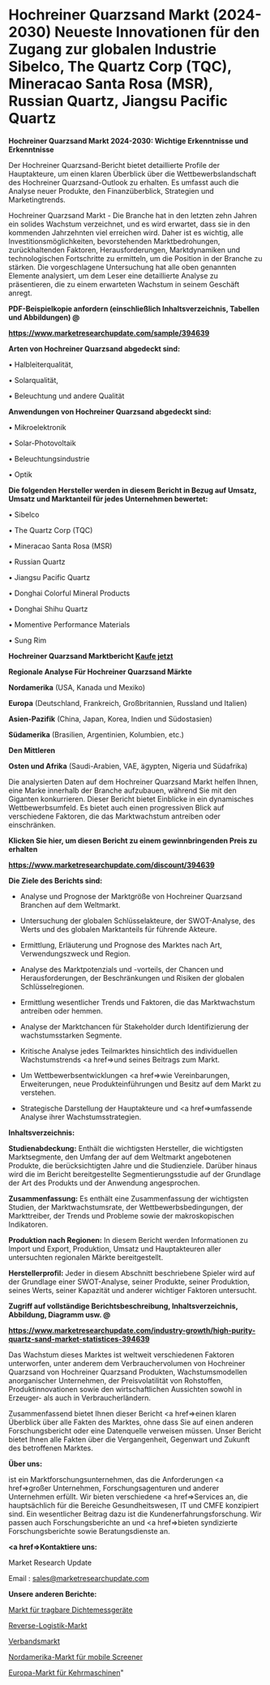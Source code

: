 # Hochreiner Quarzsand Markt (2024-2030) Neueste Innovationen für den Zugang zur globalen Industrie Sibelco, The Quartz Corp (TQC), Mineracao Santa Rosa (MSR), Russian Quartz, Jiangsu Pacific Quartz

<strong>Hochreiner Quarzsand Markt 2024-2030: Wichtige Erkenntnisse und Erkenntnisse</strong>

Der Hochreiner Quarzsand-Bericht bietet detaillierte Profile der Hauptakteure, um einen klaren Überblick über die Wettbewerbslandschaft des Hochreiner Quarzsand-Outlook zu erhalten. Es umfasst auch die Analyse neuer Produkte, den Finanzüberblick, Strategien und Marketingtrends.

Hochreiner Quarzsand Markt - Die Branche hat in den letzten zehn Jahren ein solides Wachstum verzeichnet, und es wird erwartet, dass sie in den kommenden Jahrzehnten viel erreichen wird. Daher ist es wichtig, alle Investitionsmöglichkeiten, bevorstehenden Marktbedrohungen, zurückhaltenden Faktoren, Herausforderungen, Marktdynamiken und technologischen Fortschritte zu ermitteln, um die Position in der Branche zu stärken. Die vorgeschlagene Untersuchung hat alle oben genannten Elemente analysiert, um dem Leser eine detaillierte Analyse zu präsentieren, die zu einem erwarteten Wachstum in seinem Geschäft anregt.



<strong><b>PDF-Beispielkopie anfordern (einschließlich Inhaltsverzeichnis, Tabellen und Abbildungen) @ </b></strong>

<strong><a href=https://www.marketresearchupdate.com/sample/394639>

<strong>https://www.marketresearchupdate.com/sample/394639</u></a></strong></strong>



<strong>Arten von Hochreiner Quarzsand abgedeckt sind:</strong>

• Halbleiterqualität,

• Solarqualität,

• Beleuchtung und andere Qualität



<strong>Anwendungen von Hochreiner Quarzsand abgedeckt sind:</strong>

• Mikroelektronik

• Solar-Photovoltaik

• Beleuchtungsindustrie

• Optik



<strong>Die folgenden Hersteller werden in diesem Bericht in Bezug auf Umsatz, Umsatz und Marktanteil für jedes Unternehmen bewertet:</strong>

• Sibelco

• The Quartz Corp (TQC)

• Mineracao Santa Rosa (MSR)

• Russian Quartz

• Jiangsu Pacific Quartz

• Donghai Colorful Mineral Products

• Donghai Shihu Quartz

• Momentive Performance Materials

• Sung Rim



<strong>Hochreiner Quarzsand Marktbericht <a href=https://www.marketresearchupdate.com/buynow/394639>Kaufe jetzt</a></strong>



<strong>Regionale Analyse Für Hochreiner Quarzsand Märkte</strong>



<strong>Nordamerika</strong> (USA, Kanada und Mexiko)



<strong>Europa</strong> (Deutschland, Frankreich, Großbritannien, Russland und Italien)



<strong>Asien-Pazifik</strong> (China, Japan, Korea, Indien und Südostasien)



<strong>Südamerika</strong> (Brasilien, Argentinien, Kolumbien, etc.)



<strong>Den Mittleren</strong> 

<strong>Osten und Afrika</strong> (Saudi-Arabien, VAE, ägypten, Nigeria und Südafrika)

Die analysierten Daten auf dem Hochreiner Quarzsand Markt helfen Ihnen, eine Marke innerhalb der Branche aufzubauen, während Sie mit den Giganten konkurrieren. Dieser Bericht bietet Einblicke in ein dynamisches Wettbewerbsumfeld. Es bietet auch einen progressiven Blick auf verschiedene Faktoren, die das Marktwachstum antreiben oder einschränken.



<strong>Klicken Sie hier, um diesen Bericht zu einem gewinnbringenden Preis zu erhalten
</strong>

<strong><a href=https://www.marketresearchupdate.com/discount/394639>https://www.marketresearchupdate.com/discount/394639</b></u></strong></a>



<strong>Die Ziele des Berichts sind:</strong>

- Analyse und Prognose der Marktgröße von Hochreiner Quarzsand Branchen auf dem Weltmarkt.

- Untersuchung der globalen Schlüsselakteure, der SWOT-Analyse, des Werts und des globalen Marktanteils für führende Akteure.

- Ermittlung, Erläuterung und Prognose des Marktes nach Art, Verwendungszweck und Region.

- Analyse des Marktpotenzials und -vorteils, der Chancen und Herausforderungen, der Beschränkungen und Risiken der globalen Schlüsselregionen.

- Ermittlung wesentlicher Trends und Faktoren, die das Marktwachstum antreiben oder hemmen.

- Analyse der Marktchancen für Stakeholder durch Identifizierung der wachstumsstarken Segmente.

- Kritische Analyse jedes Teilmarktes hinsichtlich des individuellen Wachstumstrends <a href=>und</a> seines Beitrags zum Markt.

- Um Wettbewerbsentwicklungen <a href=>wie</a> Vereinbarungen, Erweiterungen, neue Produkteinführungen und Besitz auf dem Markt zu verstehen.

- Strategische Darstellung der Hauptakteure und <a href=>umfas</a>sende Analyse ihrer Wachstumsstrategien.



<strong>Inhaltsverzeichnis:</strong>



<strong>Studienabdeckung:</strong> Enthält die wichtigsten Hersteller, die wichtigsten Marktsegmente, den Umfang der auf dem Weltmarkt angebotenen Produkte, die berücksichtigten Jahre und die Studienziele. Darüber hinaus wird die im Bericht bereitgestellte Segmentierungsstudie auf der Grundlage der Art des Produkts und der Anwendung angesprochen.



<strong>Zusammenfassung:</strong> Es enthält eine Zusammenfassung der wichtigsten Studien, der Marktwachstumsrate, der Wettbewerbsbedingungen, der Markttreiber, der Trends und Probleme sowie der makroskopischen Indikatoren.



<strong>Produktion nach Regionen:</strong> In diesem Bericht werden Informationen zu Import und Export, Produktion, Umsatz und Hauptakteuren aller untersuchten regionalen Märkte bereitgestellt.



<strong>Herstellerprofil:</strong> Jeder in diesem Abschnitt beschriebene Spieler wird auf der Grundlage einer SWOT-Analyse, seiner Produkte, seiner Produktion, seines Werts, seiner Kapazität und anderer wichtiger Faktoren untersucht.



<strong><b>Zugriff auf vollständige Berichtsbeschreibung, Inhaltsverzeichnis, Abbildung, Diagramm usw. @ </b></strong>

<strong><a href=https://www.marketresearchupdate.com/industry-growth/high-purity-quartz-sand-market-statistices-394639>https://www.marketresearchupdate.com/industry-growth/high-purity-quartz-sand-market-statistices-394639</a></strong>

Das Wachstum dieses Marktes ist weltweit verschiedenen Faktoren unterworfen, unter anderem dem Verbrauchervolumen von Hochreiner Quarzsand von Hochreiner Quarzsand Produkten, Wachstumsmodellen anorganischer Unternehmen, der Preisvolatilität von Rohstoffen, Produktinnovationen sowie den wirtschaftlichen Aussichten sowohl in Erzeuger- als auch in Verbraucherländern.

Zusammenfassend bietet Ihnen dieser Bericht <a href=>einen</a> klaren Überblick über alle Fakten des Marktes, ohne dass Sie auf einen anderen Forschungsbericht oder eine Datenquelle verweisen müssen. Unser Bericht bietet Ihnen alle Fakten über die Vergangenheit, Gegenwart und Zukunft des betroffenen Marktes.



<strong>Über uns:</strong>

 ist ein Marktforschungsunternehmen, das die Anforderungen <a href=>großer</a> Unternehmen, Forschungsagenturen und anderer Unternehmen erfüllt. Wir bieten verschiedene <a href=>Services</a> an, die hauptsächlich für die Bereiche Gesundheitswesen, IT und CMFE konzipiert sind. Ein wesentlicher Beitrag dazu ist die Kundenerfahrungsforschung. Wir passen auch Forschungsberichte an und <a href=>bieten</a> syndizierte Forschungsberichte sowie Beratungsdienste an.



<strong><a href=>Kontaktiere uns:</a></strong>

Market Research Update

Email : sales@marketresearchupdate.com



<strong>Unsere anderen Berichte:</strong>

<a href=https://www.linkedin.com/pulse/portable-density-meters-market-2023-future>Markt für tragbare Dichtemessgeräte</a>

<a href=https://www.linkedin.com/pulse/reverse-logistics-market-spare-parts-growth-possibilities>Reverse-Logistik-Markt</a>

<a href=https://www.linkedin.com/pulse/bandage-market-size-share-outlook-growth-prospects-2023-2027>Verbandsmarkt</a>

<a href=https://www.linkedin.com/pulse/north-america-mobile-screener-market-2023-size>Nordamerika-Markt für mobile Screener</a>

<a href=https://www.linkedin.com/pulse/europe-sweeper-trucks-market-growth-possibilities-analysis>Europa-Markt für Kehrmaschinen</a>"

